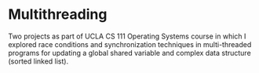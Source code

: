 # Multithreading
Two projects as part of UCLA CS 111 Operating Systems course in which I explored race conditions and synchronization techniques in multi-threaded programs for updating a global
shared variable and complex data structure (sorted linked list). 
